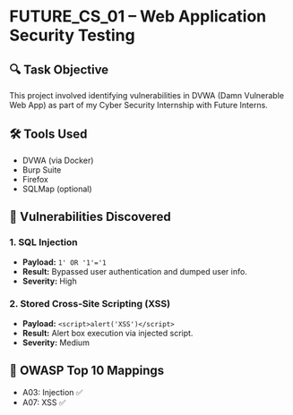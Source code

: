 # FUTURE_CS_01 – Web Application Security Testing

## 🔍 Task Objective
This project involved identifying vulnerabilities in DVWA (Damn Vulnerable Web App) as part of my Cyber Security Internship with Future Interns.

## 🛠 Tools Used
- DVWA (via Docker)
- Burp Suite
- Firefox
- SQLMap (optional)

## 🚨 Vulnerabilities Discovered

### 1. SQL Injection
- **Payload:** `1' OR '1'='1`
- **Result:** Bypassed user authentication and dumped user info.
- **Severity:** High

### 2. Stored Cross-Site Scripting (XSS)
- **Payload:** `<script>alert('XSS')</script>`
- **Result:** Alert box execution via injected script.
- **Severity:** Medium

## 🧩 OWASP Top 10 Mappings
- A03: Injection ✅
- A07: XSS ✅
